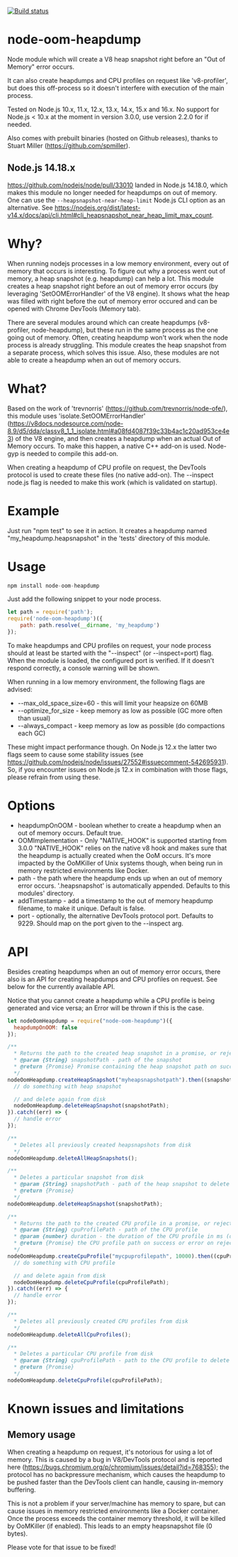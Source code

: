 [![Build status](https://github.com/blueconic/node-oom-heapdump/actions/workflows/publish-native-assets-to-github-releases.yml/badge.svg)](https://github.com/blueconic/node-oom-heapdump/actions/workflows/publish-native-assets-to-github-releases.yml)

# node-oom-heapdump
Node module which will create a V8 heap snapshot right before an "Out of Memory" error occurs.

It can also create heapdumps and CPU profiles on request like 'v8-profiler', but does this off-process so it doesn't interfere with execution of the main process.

Tested on Node.js 10.x, 11.x, 12.x, 13.x, 14.x, 15.x and 16.x.
No support for Node.js < 10.x at the moment in version 3.0.0, use version 2.2.0 for if needed.  

Also comes with prebuilt binaries (hosted on Github releases), thanks to Stuart Miller (https://github.com/spmiller).

## Node.js 14.18.x
https://github.com/nodejs/node/pull/33010 landed in Node.js 14.18.0, which makes this module no longer needed for heapdumps on out of memory.
One can use the `--heapsnapshot-near-heap-limit` Node.js CLI option as an alternative.
See https://nodejs.org/dist/latest-v14.x/docs/api/cli.html#cli_heapsnapshot_near_heap_limit_max_count.

# Why?
When running nodejs processes in a low memory environment, every out of memory that occurs is interesting.
To figure out why a process went out of memory, a heap snapshot (e.g. heapdump) can help a lot.
This module creates a heap snapshot right before an out of memory error occurs (by leveraging 'SetOOMErrorHandler' of the V8 engine).
It shows what the heap was filled with right before the out of memory error occured and can be opened with Chrome DevTools (Memory tab).

There are several modules around which can create heapdumps (v8-profiler, node-heapdump), but these run in the same process as the one going out of memory. Often, creating heapdump won't work when the node process is already struggling.
This module creates the heap snapshot from a separate process, which solves this issue.
Also, these modules are not able to create a heapdump when an out of memory occurs.

# What?
Based on the work of 'trevnorris' (https://github.com/trevnorris/node-ofe/), this module uses 'isolate.SetOOMErrorHandler' (https://v8docs.nodesource.com/node-8.9/d5/dda/classv8_1_1_isolate.html#a08fd4087f39c33b4ac1c20ad953ce4e3) of the V8 engine, and then creates a heapdump when an actual Out of Memory occurs. To make this happen, a native C++ add-on is used. 
Node-gyp is needed to compile this add-on.

When creating a heapdump of CPU profile on request, the DevTools protocol is used to create these files (no native add-on).
The --inspect node.js flag is needed to make this work (which is validated on startup).

# Example
Just run "npm test" to see it in action. It creates a heapdump named "my_heapdump.heapsnapshot" in the 'tests' directory of this module.

# Usage

```javascript
npm install node-oom-heapdump
```

Just add the following snippet to your node process.

```javascript
let path = require('path');
require('node-oom-heapdump')({
    path: path.resolve(__dirname, 'my_heapdump')
});
```

To make heapdumps and CPU profiles on request, your node process should at least be started with the "--inspect" (or --inspect=port) flag. When the module is loaded, the configured port is verified. If it doesn't respond correctly, a console warning will be shown.

When running in a low memory environment, the following flags are advised:

* --max_old_space_size=60 - this will limit your heapsize on 60MB
* --optimize_for_size - keep memory as low as possible (GC more often than usual)
* --always_compact - keep memory as low as possible (do compactions each GC)

These might impact performance though.
On Node.js 12.x the latter two flags seem to cause some stability issues (see https://github.com/nodejs/node/issues/27552#issuecomment-542695931). So, if you encounter issues on Node.js 12.x in combination with those flags, please refrain from using these.

# Options
* heapdumpOnOOM - boolean whether to create a heapdump when an out of memory occurs. Default true.
* OOMImplementation - Only "NATIVE_HOOK" is supported starting from 3.0.0
"NATIVE_HOOK" relies on the native v8 hook and makes sure that the heapdump is actually created when the OoM occurs. It's more impacted by the OoMKiller of Unix systems though, when being run in memory restricted environments like Docker. 
* path - the path where the heapdump ends up when an out of memory error occurs. '.heapsnapshot' is automatically appended. Defaults to this modules' directory.
* addTimestamp - add a timestamp to the out of memory heapdump filename, to make it unique. Default is false.
* port - optionally, the alternative DevTools protocol port. Defaults to 9229. Should map on the port given to the --inspect arg.

# API
Besides creating heapdumps when an out of memory error occurs, there also is an API for creating heapdumps and CPU profiles on request. See below for the currently available API.

Notice that you cannot create a heapdump while a CPU profile is being generated and vice versa; an Error will be thrown if this is the case.

```javascript
let nodeOomHeapdump = require("node-oom-heapdump")({
  heapdumpOnOOM: false
});

/**
  * Returns the path to the created heap snapshot in a promise, or rejects on error
  * @param {String} snapshotPath - path of the snapshot
  * @return {Promise} Promise containing the heap snapshot path on success or error on rejection
  */
nodeOomHeapdump.createHeapSnapshot("myheapsnapshotpath").then((snapshotPath) => {
  // do something with heap snapshot

  // and delete again from disk
  nodeOomHeapdump.deleteHeapSnapshot(snapshotPath);
}).catch((err) => {
  // handle error
});

/**
  * Deletes all previously created heapsnapshots from disk
  */
nodeOomHeapdump.deleteAllHeapSnapshots();

/**
  * Deletes a particular snapshot from disk
  * @param {String} snapshotPath - path of the heap snapshot to delete
  * @return {Promise}
  */
nodeOomHeapdump.deleteHeapSnapshot(snapshotPath);

/**
  * Returns the path to the created CPU profile in a promise, or rejects on error
  * @param {String} cpuProfilePath - path of the CPU profile
  * @param {number} duration - the duration of the CPU profile in ms (default: 30000ms)
  * @return {Promise} the CPU profile path on success or error on rejection
  */
nodeOomHeapdump.createCpuProfile("mycpuprofilepath", 10000).then((cpuProfilePath) => {
  // do something with CPU profile

  // and delete again from disk
  nodeOomHeapdump.deleteCpuProfile(cpuProfilePath);
}).catch((err) => {
  // handle error
});

/**
  * Deletes all previously created CPU profiles from disk
  */
nodeOomHeapdump.deleteAllCpuProfiles();

/**
  * Deletes a particular CPU profile from disk
  * @param {String} cpuProfilePath - path to the CPU profile to delete from disk
  * @return {Promise}
  */
nodeOomHeapdump.deleteCpuProfile(cpuProfilePath);
```

# Known issues and limitations

## Memory usage
When creating a heapdump on request, it's notorious for using a lot of memory. This is caused by a bug in V8/DevTools protocol and is reported here (https://bugs.chromium.org/p/chromium/issues/detail?id=768355); the protocol has no backpressure mechanism, which causes the heapdump to be pushed faster than the DevTools client can handle, causing in-memory buffering.

This is not a problem if your server/machine has memory to spare, but can cause issues in memory restricted environments like a Docker container. Once the process exceeds the container memory threshold, it will be killed by OoMKiller (if enabled). This leads to an empty heapsnapshot file (0 bytes).

Please vote for that issue to be fixed!
